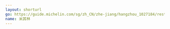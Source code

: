 ```yaml
---
layout: shorturl
go: https://guide.michelin.com/sg/zh_CN/zhe-jiang/hangzhou_1027184/restaurants/affordable/mid-range?sort=distance
name: 米其林
---
```

